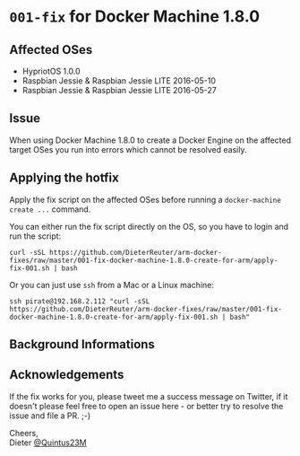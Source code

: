 # `001-fix` for Docker Machine 1.8.0


## Affected OSes

* HypriotOS 1.0.0
* Raspbian Jessie & Raspbian Jessie LITE 2016-05-10
* Raspbian Jessie & Raspbian Jessie LITE 2016-05-27


## Issue

When using Docker Machine 1.8.0 to create a Docker Engine on the affected target OSes you run into errors which cannot be resolved easily.


## Applying the hotfix

Apply the fix script on the affected OSes before running a `docker-machine create ...` command.

You can either run the fix script directly on the OS, so you have to login and run the script:
```
curl -sSL https://github.com/DieterReuter/arm-docker-fixes/raw/master/001-fix-docker-machine-1.8.0-create-for-arm/apply-fix-001.sh | bash
```

Or you can just use `ssh` from a Mac or a Linux machine:
```
ssh pirate@192.168.2.112 "curl -sSL https://github.com/DieterReuter/arm-docker-fixes/raw/master/001-fix-docker-machine-1.8.0-create-for-arm/apply-fix-001.sh | bash"
```


## Background Informations



## Acknowledgements

If the fix works for you, please tweet me a success message on Twitter, if it doesn't please feel free to open an issue here - or better try to resolve the issue and file a PR. ;-)

Cheers, <br>
Dieter [@Quintus23M](https://twitter.com/Quintus23M)
